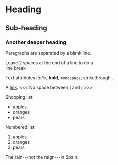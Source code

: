 Heading
 =======
 
 Sub-heading
 -----------
  
 ### Another deeper heading
  
 Paragraphs are separated
 by a blank line.
 
 Leave 2 spaces at the end of a line to do a  
 line break
 
 Text attributes *italic*, **bold**, 
 `monospace`, ~~strikethrough~~ .
 
 A [link](http://example.com).
 <<<   No space between ] and (  >>>

 Shopping list:
 
   * apples
   * oranges
   * pears
 
 Numbered list:
 
   1. apples
   2. oranges
   3. pears
 
 The rain---not the reign---in
 Spain.